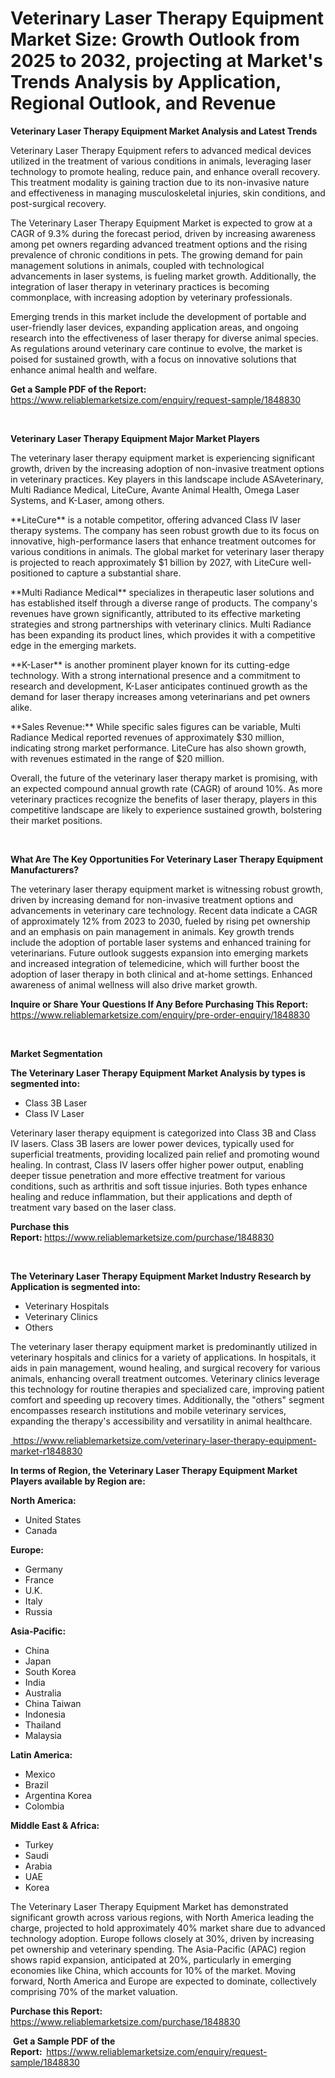<p><h1>Veterinary Laser Therapy Equipment Market Size: Growth Outlook from 2025 to 2032, projecting at Market's Trends Analysis by Application, Regional Outlook, and Revenue</h1></p><p><strong>Veterinary Laser Therapy Equipment Market Analysis and Latest Trends</strong></p>
<p><p>Veterinary Laser Therapy Equipment refers to advanced medical devices utilized in the treatment of various conditions in animals, leveraging laser technology to promote healing, reduce pain, and enhance overall recovery. This treatment modality is gaining traction due to its non-invasive nature and effectiveness in managing musculoskeletal injuries, skin conditions, and post-surgical recovery.</p><p>The Veterinary Laser Therapy Equipment Market is expected to grow at a CAGR of 9.3% during the forecast period, driven by increasing awareness among pet owners regarding advanced treatment options and the rising prevalence of chronic conditions in pets. The growing demand for pain management solutions in animals, coupled with technological advancements in laser systems, is fueling market growth. Additionally, the integration of laser therapy in veterinary practices is becoming commonplace, with increasing adoption by veterinary professionals.</p><p>Emerging trends in this market include the development of portable and user-friendly laser devices, expanding application areas, and ongoing research into the effectiveness of laser therapy for diverse animal species. As regulations around veterinary care continue to evolve, the market is poised for sustained growth, with a focus on innovative solutions that enhance animal health and welfare.</p></p>
<p><strong>Get a Sample PDF of the Report:&nbsp;</strong> <a href="https://www.reliablemarketsize.com/enquiry/request-sample/1848830?utm_campaign=3172&utm_medium=2&utm_source=Github&utm_content=ia&utm_term=13042025&utm_id=veterinary-laser-therapy-equipment">https://www.reliablemarketsize.com/enquiry/request-sample/1848830</a></p>
<p>&nbsp;</p>
<p><strong>Veterinary Laser Therapy Equipment Major Market Players</strong></p>
<p><p>The veterinary laser therapy equipment market is experiencing significant growth, driven by the increasing adoption of non-invasive treatment options in veterinary practices. Key players in this landscape include ASAveterinary, Multi Radiance Medical, LiteCure, Avante Animal Health, Omega Laser Systems, and K-Laser, among others.</p><p>**LiteCure** is a notable competitor, offering advanced Class IV laser therapy systems. The company has seen robust growth due to its focus on innovative, high-performance lasers that enhance treatment outcomes for various conditions in animals. The global market for veterinary laser therapy is projected to reach approximately $1 billion by 2027, with LiteCure well-positioned to capture a substantial share.</p><p>**Multi Radiance Medical** specializes in therapeutic laser solutions and has established itself through a diverse range of products. The company's revenues have grown significantly, attributed to its effective marketing strategies and strong partnerships with veterinary clinics. Multi Radiance has been expanding its product lines, which provides it with a competitive edge in the emerging markets.</p><p>**K-Laser** is another prominent player known for its cutting-edge technology. With a strong international presence and a commitment to research and development, K-Laser anticipates continued growth as the demand for laser therapy increases among veterinarians and pet owners alike.</p><p>**Sales Revenue:** While specific sales figures can be variable, Multi Radiance Medical reported revenues of approximately $30 million, indicating strong market performance. LiteCure has also shown growth, with revenues estimated in the range of $20 million.</p><p>Overall, the future of the veterinary laser therapy market is promising, with an expected compound annual growth rate (CAGR) of around 10%. As more veterinary practices recognize the benefits of laser therapy, players in this competitive landscape are likely to experience sustained growth, bolstering their market positions.</p></p>
<p>&nbsp;</p>
<p><strong>What Are The Key Opportunities For Veterinary Laser Therapy Equipment Manufacturers?</strong></p>
<p><p>The veterinary laser therapy equipment market is witnessing robust growth, driven by increasing demand for non-invasive treatment options and advancements in veterinary care technology. Recent data indicate a CAGR of approximately 12% from 2023 to 2030, fueled by rising pet ownership and an emphasis on pain management in animals. Key growth trends include the adoption of portable laser systems and enhanced training for veterinarians. Future outlook suggests expansion into emerging markets and increased integration of telemedicine, which will further boost the adoption of laser therapy in both clinical and at-home settings. Enhanced awareness of animal wellness will also drive market growth.</p></p>
<p><strong>Inquire or Share Your Questions If Any Before Purchasing This Report:</strong> <a href="https://www.reliablemarketsize.com/enquiry/pre-order-enquiry/1848830?utm_campaign=3172&utm_medium=2&utm_source=Github&utm_content=ia&utm_term=13042025&utm_id=veterinary-laser-therapy-equipment">https://www.reliablemarketsize.com/enquiry/pre-order-enquiry/1848830</a></p>
<p>&nbsp;</p>
<p><strong>Market Segmentation</strong></p>
<p><strong>The Veterinary Laser Therapy Equipment Market Analysis by types is segmented into:</strong></p>
<p><ul><li>Class 3B Laser</li><li>Class IV Laser</li></ul></p>
<p><p>Veterinary laser therapy equipment is categorized into Class 3B and Class IV lasers. Class 3B lasers are lower power devices, typically used for superficial treatments, providing localized pain relief and promoting wound healing. In contrast, Class IV lasers offer higher power output, enabling deeper tissue penetration and more effective treatment for various conditions, such as arthritis and soft tissue injuries. Both types enhance healing and reduce inflammation, but their applications and depth of treatment vary based on the laser class.</p></p>
<p><strong>Purchase this Report:&nbsp;</strong><a href="https://www.reliablemarketsize.com/purchase/1848830?utm_campaign=3172&utm_medium=2&utm_source=Github&utm_content=ia&utm_term=13042025&utm_id=veterinary-laser-therapy-equipment">https://www.reliablemarketsize.com/purchase/1848830</a></p>
<p>&nbsp;</p>
<p><strong>The Veterinary Laser Therapy Equipment Market Industry Research by Application is segmented into:</strong></p>
<p><ul><li>Veterinary Hospitals</li><li>Veterinary Clinics</li><li>Others</li></ul></p>
<p><p>The veterinary laser therapy equipment market is predominantly utilized in veterinary hospitals and clinics for a variety of applications. In hospitals, it aids in pain management, wound healing, and surgical recovery for various animals, enhancing overall treatment outcomes. Veterinary clinics leverage this technology for routine therapies and specialized care, improving patient comfort and speeding up recovery times. Additionally, the "others" segment encompasses research institutions and mobile veterinary services, expanding the therapy's accessibility and versatility in animal healthcare.</p></p>
<p><a href="https://www.reliablemarketsize.com/veterinary-laser-therapy-equipment-market-r1848830?utm_campaign=3172&utm_medium=2&utm_source=Github&utm_content=ia&utm_term=13042025&utm_id=veterinary-laser-therapy-equipment">&nbsp;https://www.reliablemarketsize.com/veterinary-laser-therapy-equipment-market-r1848830</a></p>
<p><strong>In terms of Region, the Veterinary Laser Therapy Equipment Market Players available by Region are:</strong></p>
<p>
    <p> <strong> North America: </strong>
        <ul>
            <li>United States</li>
            <li>Canada</li>
        </ul>
        </p> 
    <p> <strong> Europe: </strong>
        <ul>
            <li>Germany</li>
            <li>France</li>
            <li>U.K.</li>
            <li>Italy</li>
            <li>Russia</li>
        </ul>
        </p> 
    <p> <strong> Asia-Pacific: </strong>
        <ul>
            <li>China</li>
            <li>Japan</li>
            <li>South Korea</li>
            <li>India</li>
            <li>Australia</li>
            <li>China Taiwan</li>
            <li>Indonesia</li>
            <li>Thailand</li>
            <li>Malaysia</li>
        </ul>
        </p> 
    <p> <strong> Latin America: </strong>
        <ul>
            <li>Mexico</li>
            <li>Brazil</li>
            <li>Argentina Korea</li>
            <li>Colombia</li>
        </ul>
        </p> 
    <p> <strong> Middle East & Africa: </strong>
        <ul>
            <li>Turkey</li>
            <li>Saudi</li>
            <li>Arabia</li>
            <li>UAE</li>
            <li>Korea</li>
        </ul>
    </p>
    </p>
<p><p>The Veterinary Laser Therapy Equipment Market has demonstrated significant growth across various regions, with North America leading the charge, projected to hold approximately 40% market share due to advanced technology adoption. Europe follows closely at 30%, driven by increasing pet ownership and veterinary spending. The Asia-Pacific (APAC) region shows rapid expansion, anticipated at 20%, particularly in emerging economies like China, which accounts for 10% of the market. Moving forward, North America and Europe are expected to dominate, collectively comprising 70% of the market valuation.</p></p>
<p><strong>Purchase this Report: </strong><a href="https://www.reliablemarketsize.com/purchase/1848830?utm_campaign=3172&utm_medium=2&utm_source=Github&utm_content=ia&utm_term=13042025&utm_id=veterinary-laser-therapy-equipment">https://www.reliablemarketsize.com/purchase/1848830</a></p>
<p>&nbsp;<strong>Get a Sample PDF of the Report:&nbsp;&nbsp;</strong><a href="https://www.reliablemarketsize.com/enquiry/request-sample/1848830?utm_campaign=3172&utm_medium=2&utm_source=Github&utm_content=ia&utm_term=13042025&utm_id=veterinary-laser-therapy-equipment">https://www.reliablemarketsize.com/enquiry/request-sample/1848830</a></p>
<p><strong></strong></p>
<p><p></p><p></p><p></p></p>
